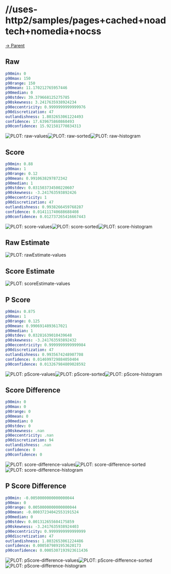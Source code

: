 
# //uses-http2/samples/pages+cached+noadtech+nomedia+nocss

[→ Parent](../..)


## Raw


```yaml
p90min: 0
p90max: 150
p90range: 150
p90mean: 11.170212765957446
p90median: 0
p90stdev: 39.379668125275785
p90skewness: 3.2417635938924234
p90eccentricity: 0.9999999999999976
p90discretization: 47
outlandishness: 1.8032653061224493
confidence: 17.639675860860493
p90confidence: 15.921581770834313

```

![PLOT: raw-values](./raw/values.svg)![PLOT: raw-sorted](./raw/sorted.svg)![PLOT: raw-histogram](./raw/histogram.svg)
## Score


```yaml
p90min: 0.88
p90max: 1
p90range: 0.12
p90mean: 0.9910638297872342
p90median: 1
p90stdev: 0.031503734500220607
p90skewness: -3.241763593892426
p90eccentricity: 1
p90discretization: 47
outlandishness: 0.9938266459768287
confidence: 0.014111740688688408
p90confidence: 0.012737265416667443

```

![PLOT: score-values](./score/values.svg)![PLOT: score-sorted](./score/sorted.svg)![PLOT: score-histogram](./score/histogram.svg)
## Raw Estimate

![PLOT: rawEstimate-values](./rawEstimate/values.svg)
## Score Estimate

![PLOT: scoreEstimate-values](./scoreEstimate/values.svg)
## P Score


```yaml
p90min: 0.875
p90max: 1
p90range: 0.125
p90mean: 0.9906914893617021
p90median: 1
p90stdev: 0.03281639010439648
p90skewness: -3.241763593892432
p90eccentricity: 0.9999999999999984
p90discretization: 47
outlandishness: 0.9935674248907708
confidence: 0.014699729884050404
p90confidence: 0.013267984809028592

```

![PLOT: pScore-values](./pScore/values.svg)![PLOT: pScore-sorted](./pScore/sorted.svg)![PLOT: pScore-histogram](./pScore/histogram.svg)
## Score Difference


```yaml
p90min: 0
p90max: 0
p90range: 0
p90mean: 0
p90median: 0
p90stdev: 0
p90skewness: .nan
p90eccentricity: .nan
p90discretization: 94
outlandishness: .nan
confidence: 0
p90confidence: 0

```

![PLOT: score-difference-values](./score-difference/values.svg)![PLOT: score-difference-sorted](./score-difference/sorted.svg)![PLOT: score-difference-histogram](./score-difference/histogram.svg)
## P Score Difference


```yaml
p90min: -0.0050000000000000044
p90max: 0
p90range: 0.0050000000000000044
p90mean: -0.00037234042553191524
p90median: 0
p90stdev: 0.001312655604175859
p90skewness: -3.2417635938924403
p90eccentricity: 0.9999999999999999
p90discretization: 47
outlandishness: 1.8032653061224486
confidence: 0.0005879891953620173
p90confidence: 0.0005307193923611436

```

![PLOT: pScore-difference-values](./pScore-difference/values.svg)![PLOT: pScore-difference-sorted](./pScore-difference/sorted.svg)![PLOT: pScore-difference-histogram](./pScore-difference/histogram.svg)